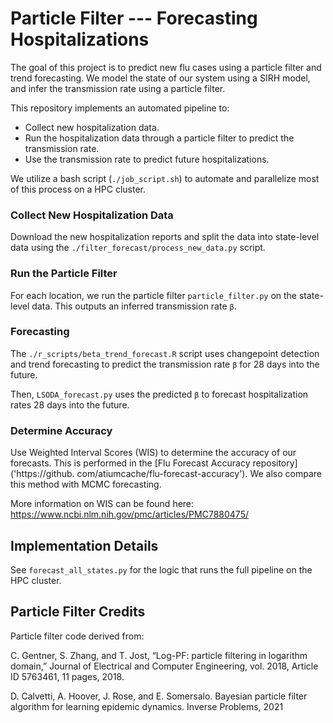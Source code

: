 # Particle Filter --- Forecasting Hospitalizations
The goal of this project is to predict new flu cases using a particle 
filter and trend forecasting. We model the state of our system using a SIRH 
model, and infer the transmission rate using a particle filter.

This repository implements an automated pipeline to:
- Collect new hospitalization data.
- Run the hospitalization data through a particle filter to predict the transmission rate.
- Use the transmission rate to predict future hospitalizations. 

We utilize a bash script (`./job_script.sh`) to automate and parallelize 
most of this process on a HPC cluster. 

### Collect New Hospitalization Data
Download the new hospitalization reports and split the data into 
state-level data using the `./filter_forecast/process_new_data.py` script.

### Run the Particle Filter
For each location, we run the particle filter `particle_filter.py` on the state-level data. This outputs an inferred transmission rate `β`. 

### Forecasting
The `./r_scripts/beta_trend_forecast.R` script uses changepoint detection and 
trend 
forecasting to predict the transmission rate `β` for 28 days into the future.

Then, `LSODA_forecast.py` uses the predicted `β` to forecast hospitalization rates 28 days into the future.

### Determine Accuracy
Use Weighted Interval Scores (WIS) to determine the accuracy of our forecasts. This is performed in the [Flu Forecast Accuracy repository]('https://github.
com/atiumcache/flu-forecast-accuracy'). We also compare this method with 
MCMC forecasting.

More information on WIS can be found here:
https://www.ncbi.nlm.nih.gov/pmc/articles/PMC7880475/

## Implementation Details

See `forecast_all_states.py` for the logic that runs the full pipeline on the 
HPC cluster.

## Particle Filter Credits
Particle filter code derived from:   

C. Gentner, S. Zhang, and T. Jost, “Log-PF: particle filtering in logarithm domain,” Journal of Electrical and Computer Engineering, vol. 2018, Article ID 5763461, 11 pages, 2018.

D. Calvetti, A. Hoover, J. Rose, and E. Somersalo. Bayesian particle filter algorithm for learning epidemic dynamics. Inverse Problems, 2021



